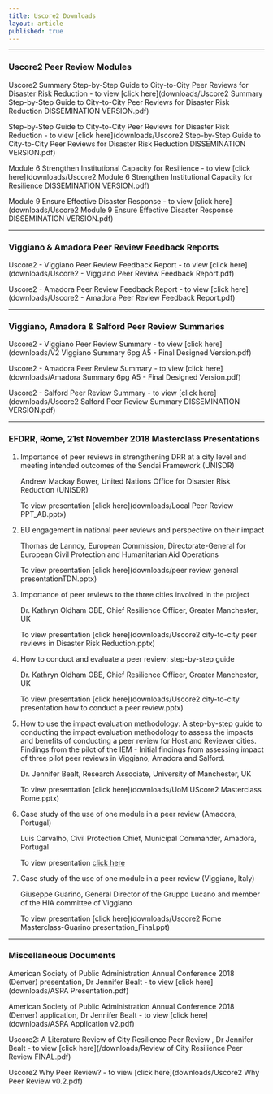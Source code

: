 ```yaml
---
title: Uscore2 Downloads
layout: article
published: true
---
```

-------------------------------------------------------------------------------------------------------------

### Uscore2 Peer Review Modules

Uscore2 Summary Step-by-Step Guide to City-to-City Peer Reviews for Disaster Risk Reduction - to view [click here](downloads/Uscore2 Summary Step-by-Step Guide to City-to-City Peer Reviews for Disaster Risk Reduction DISSEMINATION VERSION.pdf)

Step-by-Step Guide to City-to-City Peer Reviews for Disaster Risk Reduction - to view [click here](downloads/Uscore2 Step-by-Step Guide to City-to-City Peer Reviews for Disaster Risk Reduction DISSEMINATION VERSION.pdf)

Module 6 Strengthen Institutional Capacity for Resilience - to view [click here](downloads/Uscore2 Module 6 Strengthen Institutional Capacity for Resilience DISSEMINATION VERSION.pdf)

Module 9 Ensure Effective Disaster Response - to view [click here](downloads/Uscore2 Module 9 Ensure Effective Disaster Response DISSEMINATION VERSION.pdf)

-------------------------------------------------------------------------------------------------------------

### Viggiano & Amadora Peer Review Feedback Reports

Uscore2 - Viggiano Peer Review Feedback Report - to view [click here](downloads/Uscore2 - Viggiano Peer Review Feedback Report.pdf)

Uscore2 - Amadora Peer Review Feedback Report - to view [click here](downloads/Uscore2 - Amadora Peer Review Feedback Report.pdf)

-------------------------------------------------------------------------------------------------------------

### Viggiano, Amadora & Salford Peer Review Summaries

Uscore2 - Viggiano Peer Review Summary - to view [click here](downloads/V2 Viggiano Summary 6pg A5 - Final Designed Version.pdf)

Uscore2 - Amadora Peer Review Summary - to view [click here](downloads/Amadora Summary 6pg A5 - Final Designed Version.pdf)

Uscore2 - Salford Peer Review Summary - to view [click here](downloads/Uscore2 Salford Peer Review Summary DISSEMINATION VERSION.pdf)

-------------------------------------------------------------------------------------------------------------

### EFDRR, Rome, 21st November 2018 Masterclass Presentations

1. Importance of peer reviews in strengthening DRR at a city level and meeting intended outcomes of the Sendai Framework (UNISDR)

	Andrew Mackay Bower, United Nations Office for Disaster Risk Reduction (UNISDR)

	To view presentation [click here](downloads/Local Peer Review PPT_AB.pptx)

2. EU engagement in national peer reviews and perspective on their impact

	Thomas de Lannoy, European Commission, Directorate-General for European Civil Protection and Humanitarian Aid 		Operations	

	To view presentation [click here](downloads/peer review general presentationTDN.pptx)

3. Importance of peer reviews to the three cities involved in the project	

	Dr. Kathryn Oldham OBE, Chief Resilience Officer, Greater Manchester, UK	

	To view presentation [click here](downloads/Uscore2 city-to-city peer reviews in Disaster Risk Reduction.pptx)

4. How to conduct and evaluate a peer review: step-by-step guide 

	Dr. Kathryn Oldham OBE, Chief Resilience Officer, Greater Manchester, UK

	To view presentation [click here](downloads/Uscore2 city-to-city presentation how to conduct a peer review.pptx)

5. How to use the impact evaluation methodology:
	A step-by-step guide to conducting the impact evaluation methodology to assess the impacts and benefits of 			conducting a peer review for Host and Reviewer cities. Findings from the pilot of the IEM - Initial findings from
    assessing impact of three pilot peer reviews in Viggiano, Amadora and Salford.

	Dr. Jennifer Bealt, Research Associate, University of Manchester, UK

	To view presentation [click here](downloads/UoM UScore2 Masterclass Rome.pptx)

6. Case study of the use of one module in a peer review (Amadora, Portugal)

	Luis Carvalho, Civil Protection Chief, Municipal Commander, Amadora, Portugal

	To view presentation [click here](downloads/Masterclass_Amadora.pptx)

7. Case study of the use of one module in a peer review (Viggiano, Italy)

	Giuseppe Guarino, General Director of the Gruppo Lucano and member of the HIA committee of Viggiano

	To view presentation [click here](downloads/Uscore2 Rome Masterclass-Guarino presentation_Final.ppt)


-------------------------------------------------------------------------------------------------------------

### Miscellaneous Documents

American Society of Public Administration Annual Conference 2018 (Denver) presentation, Dr Jennifer Bealt - to view [click here](downloads/ASPA Presentation.pdf)

American Society of Public Administration Annual Conference 2018 (Denver) application, Dr Jennifer Bealt - to view [click here](downloads/ASPA Application v2.pdf)

Uscore2: A Literature Review of City Resilience Peer Review , Dr Jennifer Bealt - to view [click here](/downloads/Review of City Resilience Peer Review FINAL.pdf)

Uscore2 Why Peer Review? - to view [click here](downloads/Uscore2 Why Peer Review v0.2.pdf)

